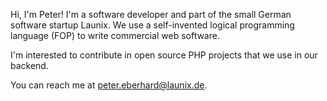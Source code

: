 Hi, I'm Peter!
I'm a software developer and part of the small German software startup Launix.
We use a self-invented logical programming language (FOP) to write commercial web software.

I'm interested to contribute in open source PHP projects that we use in our backend.

You can reach me at peter.eberhard@launix.de.

<!---
LaunixPeter/LaunixPeter is a ✨ special ✨ repository because its `README.md` (this file) appears on your GitHub profile.
You can click the Preview link to take a look at your changes.
--->
